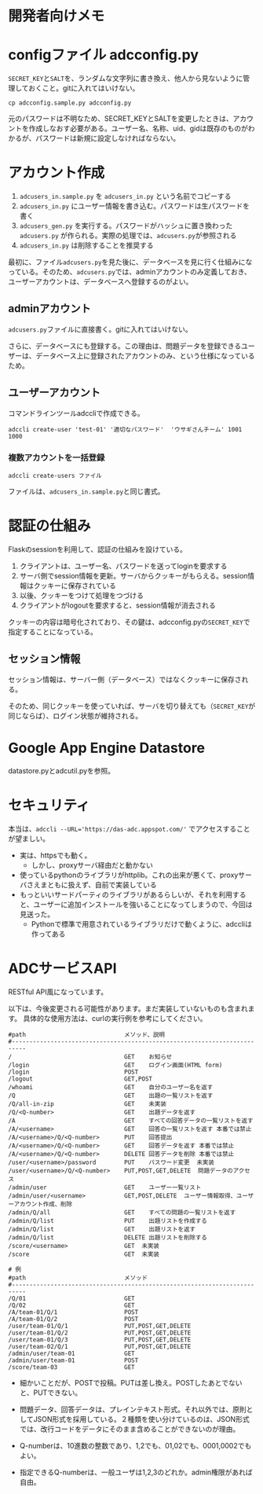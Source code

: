 # 開発者向けメモ

# configファイル adcconfig.py

`SECRET_KEY`と`SALT`を、ランダムな文字列に書き換え、他人から見ないように管理しておくこと。gitに入れてはいけない。

    cp adcconfig.sample.py adcconfig.py

元のパスワードは不明なため、SECRET_KEYとSALTを変更したときは、アカウントを作成しなおす必要がある。ユーザー名、名称、uid、gidは既存のものがわかるが、パスワードは新規に設定しなければならない。


# アカウント作成

1. `adcusers_in.sample.py` を `adcusers_in.py` という名前でコピーする
2. `adcusers_in.py` にユーザー情報を書き込む。パスワードは生パスワードを書く
3. `adcusers_gen.py` を実行する。パスワードがハッシュに置き換わった `adcusers.py` が作られる。実際の処理では、`adcusers.py`が参照される
4. `adcusers_in.py` は削除することを推奨する

最初に、ファイル`adcusers.py`を見た後に、データベースを見に行く仕組みになっている。そのため、`adcusers.py`では、adminアカウントのみ定義しておき、ユーザーアカウントは、データベースへ登録するのがよい。

## adminアカウント

`adcusers.py`ファイルに直接書く。gitに入れてはいけない。

さらに、データベースにも登録する。この理由は、問題データを登録できるユーザーは、データベース上に登録されたアカウントのみ、という仕様になっているため。


## ユーザーアカウント

コマンドラインツールadccliで作成できる。

    adccli create-user 'test-01' '適切なパスワード'  'ウサギさんチーム' 1001 1000

### 複数アカウントを一括登録

    adccli create-users ファイル

ファイルは、`adcusers_in.sample.py`と同じ書式。


# 認証の仕組み

Flaskのsessionを利用して、認証の仕組みを設けている。

1. クライアントは、ユーザー名、パスワードを送ってloginを要求する
2. サーバ側でsession情報を更新。サーバからクッキーがもらえる。session情報はクッキーに保存されている
3. 以後、クッキーをつけて処理をつづける
4. クライアントがlogoutを要求すると、session情報が消去される

クッキーの内容は暗号化されており、その鍵は、adcconfig.pyの`SECRET_KEY`で指定することになっている。

## セッション情報

セッション情報は、サーバー側（データベース）ではなくクッキーに保存される。

そのため、同じクッキーを使っていれば、サーバを切り替えても（`SECRET_KEY`が同じならば）、ログイン状態が維持される。


# Google App Engine Datastore

datastore.pyとadcutil.pyを参照。

# セキュリティ

本当は、`adccli --URL='https://das-adc.appspot.com/'` でアクセスすることが望ましい。
- 実は、httpsでも動く。
  - しかし、proxyサーバ経由だと動かない
- 使っているpythonのライブラリがhttplib。これの出来が悪くて、proxyサーバさえまともに扱えず、自前で実装している
- もっといいサードパーティのライブラリがあるらしいが、それを利用すると、ユーザーに追加インストールを強いることになってしまうので、今回は見送った。
  - Pythonで標準で用意されているライブラリだけで動くように、adccliは作ってある


# ADCサービスAPI

RESTful API風になっています。

以下は、今後変更される可能性があります。まだ実装していないものも含まれます。
具体的な使用方法は、curlの実行例を参考にしてください。

    #path                            メソッド、説明
    #--------------------------------------------------------------------------
    /                                GET    お知らせ
    /login                           GET    ログイン画面(HTML form)
    /login                           POST
    /logout                          GET,POST
    /whoami                          GET    自分のユーザー名を返す
    /Q                               GET    出題の一覧リストを返す
    /Q/all-in-zip                    GET    未実装
    /Q/<Q-number>                    GET    出題データを返す
    /A                               GET    すべての回答データの一覧リストを返す
    /A/<username>                    GET    回答の一覧リストを返す 本番では禁止
    /A/<username>/Q/<Q-number>       PUT    回答提出
    /A/<username>/Q/<Q-number>       GET    回答データを返す 本番では禁止
    /A/<username>/Q/<Q-number>       DELETE 回答データを削除 本番では禁止
    /user/<username>/password        PUT    パスワード変更  未実装
    /user/<username>/Q/<Q-number>    PUT,POST,GET,DELETE  問題データのアクセス
    /admin/user                      GET    ユーザー一覧リスト
    /admin/user/<username>           GET,POST,DELETE  ユーザー情報取得、ユーザーアカウント作成、削除
    /admin/Q/all                     GET    すべての問題の一覧リストを返す
    /admin/Q/list                    PUT    出題リストを作成する
    /admin/Q/list                    GET    出題リストを返す
    /admin/Q/list                    DELETE 出題リストを削除する
    /score/<username>                GET  未実装
    /score                           GET  未実装

    # 例
    #path                            メソッド
    #--------------------------------------------------------------------------
    /Q/01                            GET
    /Q/02                            GET
    /A/team-01/Q/1                   POST
    /A/team-01/Q/2                   POST
    /user/team-01/Q/1                PUT,POST,GET,DELETE
    /user/team-01/Q/2                PUT,POST,GET,DELETE
    /user/team-01/Q/3                PUT,POST,GET,DELETE
    /user/team-02/Q/1                PUT,POST,GET,DELETE
    /admin/user/team-01              GET
    /admin/user/team-01              POST
    /score/team-03                   GET

- 細かいことだが、POSTで投稿。PUTは差し換え。POSTしたあとでないと、PUTできない。

- 問題データ、回答データは、プレインテキスト形式。それ以外では、原則としてJSON形式を採用している。２種類を使い分けているのは、JSON形式では、改行コードをデータにそのまま含めることができないのが理由。
- Q-numberは、10進数の整数であり、1,2でも、01,02でも、0001,0002でもよい。
- 指定できるQ-numberは、一般ユーザは1,2,3のどれか。admin権限があれば自由。
